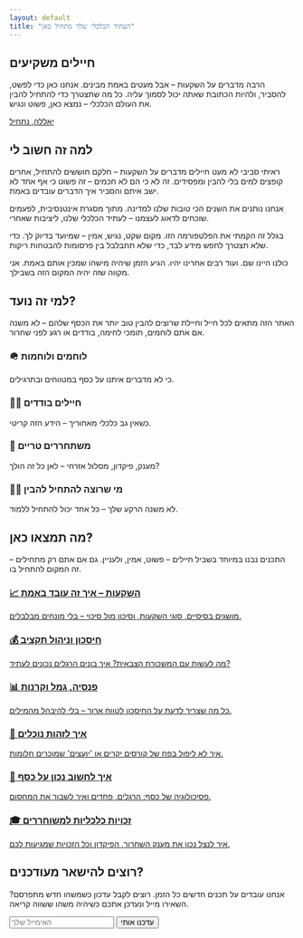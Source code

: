 ```yaml
---
layout: default
title: "העתיד הכלכלי שלך מתחיל כאן"
---
```


<section class="hero">
  <div>
    <h1>חיילים משקיעים</h1>
    <p>הרבה מדברים על השקעות – אבל מעטים באמת מבינים. אנחנו כאן כדי לפשט, להסביר, ולהיות הכתובת שאתה יכול לסמוך עליה. כל מה שתצטרך כדי להתחיל להבין את העולם הכלכלי – נמצא כאן, פשוט ונגיש.</p>
    <div class="cta">
      <a class="btn" href="#start">יאללה, נתחיל</a>
    </div>
  </div>
</section>

<section class="section" id="start">
  <h2>למה זה חשוב לי</h2>
  <div class="story">
    <p>
      ראיתי סביבי לא מעט חיילים מדברים על השקעות – חלקם חוששים להתחיל, אחרים קופצים למים בלי להבין ומפסידים. זה לא כי הם לא חכמים – זה פשוט כי אף אחד לא ישב איתם והסביר איך הדברים עובדים באמת.
    </p>
    <p>
      אנחנו נותנים את השנים הכי טובות שלנו למדינה. מתוך מסגרת אינטנסיבית, לפעמים שוכחים לדאוג לעצמנו – לעתיד הכלכלי שלנו, ליציבות שאחרי.
    </p>
    <p>
      בגלל זה הקמתי את הפלטפורמה הזו. מקום שקט, נגיש, אמין – שמיועד בדיוק לך. כדי שלא תצטרך לחפש מידע לבד, כדי שלא תתבלבל בין פרסומות להבטחות ריקות.
    </p>
    <p>
      כולנו היינו שם. ועוד רבים אחרינו יהיו. הגיע הזמן שיהיה מישהו שמכין אותם באמת. אני מקווה שזה יהיה המקום הזה בשבילך.
    </p>
  </div>
</section>

<section class="section">          <!-- ←  remove data-aos from the wrapper -->
  <h2>למי זה נועד?</h2>
  <p>
    האתר הזה מתאים לכל חייל וחיילת שרוצים להבין טוב יותר את הכסף שלהם –  
    לא משנה אם אתם לוחמים, תומכי לחימה, בודדים או רגע לפני שחרור.
  </p>

<div class="cards" id="audience-cards">
  <div class="card"
       data-aos="fade-up"
       data-aos-delay="0"
       data-aos-anchor="#audience-cards">
    <h3>🪖 לוחמים ולוחמות</h3>
    <p>כי לא מדברים איתנו על כסף במטווחים ובתרגילים.</p>
  </div>

  <div class="card"
       data-aos="fade-up"
       data-aos-delay="100"
       data-aos-anchor="#audience-cards">
    <h3>🧍‍♂️ חיילים בודדים</h3>
    <p>כשאין גב כלכלי מאחוריך – הידע הזה קריטי.</p>
  </div>

  <div class="card"
       data-aos="fade-up"
       data-aos-delay="200"
       data-aos-anchor="#audience-cards">
    <h3>🛫 משתחררים טריים</h3>
    <p>מענק, פיקדון, מסלול אזרחי – לאן כל זה הולך?</p>
  </div>

  <div class="card"
       data-aos="fade-up"
       data-aos-delay="300"
       data-aos-anchor="#audience-cards">
    <h3>👨‍💻 מי שרוצה להתחיל להבין</h3>
    <p>לא משנה הרקע שלך – כל אחד יכול להתחיל ללמוד.</p>
  </div>
</div>
</section>


<section class="section">
  <h2>מה תמצאו כאן?</h2>
  <p>התכנים נבנו במיוחד בשביל חיילים – פשוט, אמין, ולעניין. גם אם אתם רק מתחילים – זה המקום להתחיל בו.</p>
  <div class="cards">
    <a href="{{ '/topics/investing-basics' | relative_url }}" class="card-link">
      <div class="card">
        <h3>📈 השקעות – איך זה עובד באמת</h3>
        <p>מושגים בסיסיים, סוגי השקעות, וסיכון מול סיכוי – בלי מונחים מבלבלים.</p>
      </div>
    </a>
    <a href="{{ '/topics/saving-budgeting' | relative_url }}" class="card-link">
      <div class="card">
        <h3>💰 חיסכון וניהול תקציב</h3>
        <p>מה לעשות עם המשכורת הצבאית? איך בונים הרגלים נכונים לעתיד?</p>
      </div>
    </a>
    <a href="{{ '/topics/pension-funds' | relative_url }}" class="card-link">
        <div class="card">
          <h3>📊 פנסיה, גמל וקרנות</h3>
          <p>כל מה שצריך לדעת על החיסכון לטווח ארוך – בלי להיבהל מהמילים.</p>
        </div>
    </a>
    <a href="{{ '/topics/scam-spotting' | relative_url }}" class="card-link">
        <div class="card">
          <h3>🚫 איך לזהות נוכלים</h3>
          <p>איך לא ליפול בפח של קורסים יקרים או 'יועצים' שמוכרים חלומות.</p>
        </div>
    </a>
    <a href="{{ '/topics/money-mindset' | relative_url }}" class="card-link">
        <div class="card">
          <h3>🧠 איך לחשוב נכון על כסף</h3>
          <p>פסיכולוגיה של כסף: הרגלים, פחדים ואיך לשבור את המחסום.</p>
        </div>
    </a>
    <a href="{{ '/topics/veteran-rights' | relative_url }}" class="card-link">
        <div class="card">
          <h3>🎓 זכויות כלכליות למשוחררים</h3>
          <p>איך לנצל נכון את מענק השחרור, הפיקדון וכל הזכויות שמגיעות לכם.</p>
        </div>
    </a>
  </div>
</section>

<section class="section">
  <h2>רוצים להישאר מעודכנים?</h2>
  <p>אנחנו עובדים על תכנים חדשים כל הזמן. רוצים לקבל עדכון כשמשהו חדש מתפרסם? השאירו מייל ונעדכן אתכם כשיהיה משהו ששווה קריאה.</p>
  <form class="newsletter-form">
    <input type="email" placeholder="האימייל שלך">
    <button type="submit" class="btn">עדכנו אותי</button>
  </form>
</section>
